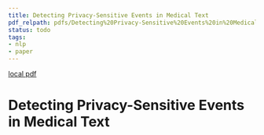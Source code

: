 ```yaml
---
title: Detecting Privacy-Sensitive Events in Medical Text
pdf_relpath: pdfs/Detecting%20Privacy-Sensitive%20Events%20in%20Medical%20Text.pdf
status: todo
tags:
- nlp
- paper
---
```


[local pdf](../../../pdfs/Detecting%20Privacy-Sensitive%20Events%20in%20Medical%20Text.pdf)

# Detecting Privacy-Sensitive Events in Medical Text
